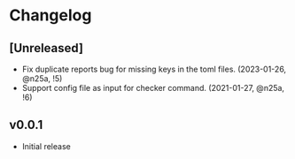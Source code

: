# Changelog

## [Unreleased]

* Fix duplicate reports bug for missing keys in the toml files. (2023-01-26, @n25a, !5)
* Support config file as input for checker command. (2021-01-27, @n25a, !6)

## v0.0.1

* Initial release